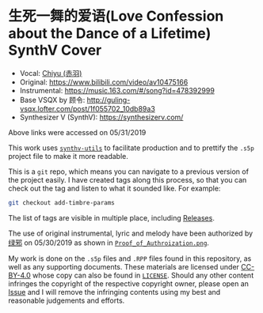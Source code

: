 # 生死一舞的爱语(Love Confession about the Dance of a Lifetime) SynthV Cover

* Vocal: [Chiyu (赤羽)](https://synthv.fandom.com/wiki/Chiyu)
* Original: https://www.bilibili.com/video/av10475166
* Instrumental: https://music.163.com/#/song?id=478392999
* Base VSQX by 顾令: http://guling-vsqx.lofter.com/post/1f055702_10db89a3
* Synthesizer V (SynthV): https://synthesizerv.com/

Above links were accessed on 05/31/2019

This work uses [`synthv-utils`](https://github.com/iluminar-yi/synthv-utils) to facilitate production and
to prettify the `.s5p` project file to make it more readable.

This is a `git` repo, which means you can navigate to a previous version of the project easily.
I have created tags along this process, so that you can check out the tag and listen to what it sounded like.
For example:
```bash
git checkout add-timbre-params
```
The list of tags are visible in multiple place, including 
[Releases](https://github.com/iluminar-yi/love-confession-about-the-dance-of-a-lifetime-synthv-cover/releases).

The use of original instrumental, lyric and melody have been authorized by [绿邪](https://www.weibo.com/aiily) on 05/30/2019
as shown in [`Proof_of_Authroization.png`](/Proof_of_Authroization.png).

My work is done on the `.s5p` files and `.RPP` files found in this repository,
as well as any supporting documents. These materials are licensed under [CC-BY-4.0](https://creativecommons.org/licenses/by-sa/4.0/)
whose copy can also be found in [`LICENSE`](/LICENSE). Should any other content infringes the copyright of the respective copyright owner,
please open an [Issue](https://github.com/iluminar-yi/love-confession-about-the-dance-of-a-lifetime-synthv-cover/issues) and I will remove the 
infringing contents using my best and reasonable judgements and efforts.
